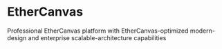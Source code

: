 # EtherCanvas
Professional EtherCanvas platform with EtherCanvas-optimized modern-design and enterprise scalable-architecture capabilities

